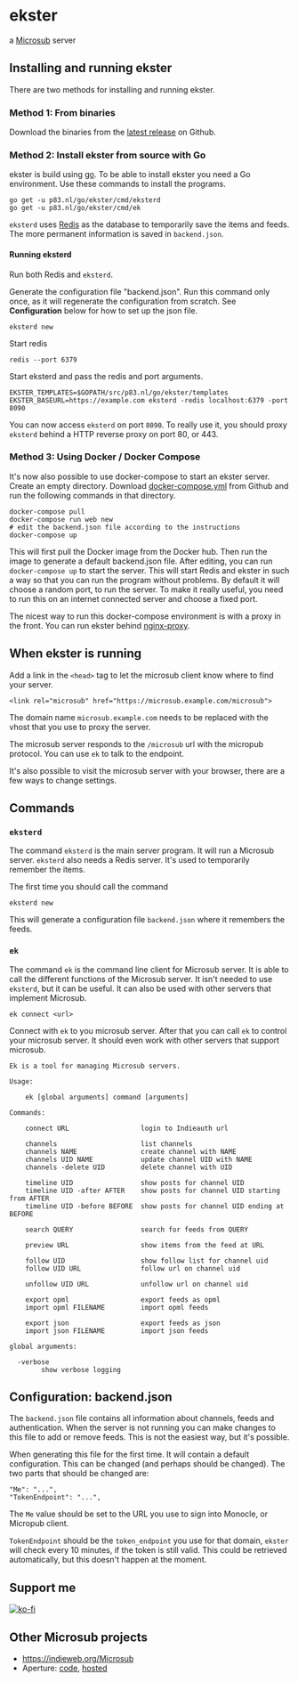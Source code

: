 # ekster

a [Microsub](https://indieweb.org/Microsub) server

## Installing and running ekster

There are two methods for installing and running ekster.

### Method 1: From binaries

Download the binaries from the [latest release](https://github.cGom/pstuifzand/ekster/releases/) on Github.


### Method 2: Install ekster from source with Go

ekster is build using [go](https://golang.org). To be able to install ekster
you need a Go environment. Use these commands to install the programs.

    go get -u p83.nl/go/ekster/cmd/eksterd
    go get -u p83.nl/go/ekster/cmd/ek

`eksterd` uses [Redis](https://redis.io/) as the database to temporarily save
the items and feeds. The more permanent information is saved in `backend.json`.

#### Running eksterd

Run both Redis and `eksterd`.

Generate the configuration file "backend.json". Run this command only once, as
it will regenerate the configuration from scratch. See **Configuration** below for
how to set up the json file.

    eksterd new

Start redis

    redis --port 6379

Start eksterd and pass the redis and port arguments.

    EKSTER_TEMPLATES=$GOPATH/src/p83.nl/go/ekster/templates EKSTER_BASEURL=https://example.com eksterd -redis localhost:6379 -port 8090

You can now access `eksterd` on port `8090`. To really use it, you should proxy
`eksterd` behind a HTTP reverse proxy on port 80, or 443.

### Method 3: Using Docker / Docker Compose

It's now also possible to use docker-compose to start an ekster server. Create an empty directory. 
Download [docker-compose.yml](https://raw.githubusercontent.com/pstuifzand/ekster/master/docker-compose.yml) from Github 
and run the following commands in that directory.
    
    docker-compose pull
    docker-compose run web new
    # edit the backend.json file according to the instructions
    docker-compose up

This will first pull the Docker image from the Docker hub. Then run the image to generate a default backend.json file.
After editing, you can run `docker-compose up` to start the server. This will start Redis and ekster in such a way
so that you can run the program without problems. By default it will choose a random port, to run the server.
To make it really useful, you need to run this on an internet connected server and choose a fixed port.

The nicest way to run this docker-compose environment is with a proxy in the front. You can run ekster behind 
[nginx-proxy](https://github.com/jwilder/nginx-proxy).

## When ekster is running

Add a link in the `<head>` tag to let the microsub client know where to find your server.

    <link rel="microsub" href="https://microsub.example.com/microsub">

The domain name `microsub.example.com` needs to be replaced with the vhost that
you use to proxy the server.

The microsub server responds to the `/microsub` url with the micropub protocol.
You can use `ek` to talk to the endpoint.

It's also possible to visit the microsub server with your browser, there are a few ways to 
change settings.

## Commands

### `eksterd`

The command `eksterd` is the main server program. It will run a Microsub server.
`eksterd` also needs a Redis server. It's used to temporarily remember the items.

The first time you should call the command

    eksterd new

This will generate a configuration file `backend.json` where it remembers the feeds.

### `ek`

The command `ek` is the command line client for Microsub server. It is able to
call the different functions of the Microsub server. It isn't needed to use `eksterd`, but
it can be useful. It can also be used with other servers that implement Microsub.

    ek connect <url>

Connect with `ek` to you microsub server. After that you can call `ek` to
control your microsub server. It should even work with other servers that
support microsub.

    Ek is a tool for managing Microsub servers.

    Usage:

        ek [global arguments] command [arguments]

    Commands:

        connect URL                  login to Indieauth url

        channels                     list channels
        channels NAME                create channel with NAME
        channels UID NAME            update channel UID with NAME
        channels -delete UID         delete channel with UID

        timeline UID                 show posts for channel UID
        timeline UID -after AFTER    show posts for channel UID starting from AFTER
        timeline UID -before BEFORE  show posts for channel UID ending at BEFORE

        search QUERY                 search for feeds from QUERY

        preview URL                  show items from the feed at URL

        follow UID                   show follow list for channel uid
        follow UID URL               follow url on channel uid

        unfollow UID URL             unfollow url on channel uid

        export opml                  export feeds as opml
        import opml FILENAME         import opml feeds

        export json                  export feeds as json
        import json FILENAME         import json feeds

    global arguments:

      -verbose
            show verbose logging

## Configuration: backend.json

The `backend.json` file contains all information about channels, feeds and authentication.
When the server is not running you can make changes to this file to add or remove feeds.
This is not the easiest way, but it's possible.

When generating this file for the first time. It will contain a default
configuration. This can be changed (and perhaps should be changed).
The two parts that should be changed are:

    "Me": "...",
    "TokenEndpoint": "...",


The `Me` value should be set to the URL you use to sign into Monocle, or
Micropub client.

`TokenEndpoint` should be the `token_endpoint` you use for that domain,
`ekster` will check every 10 minutes, if the token is still valid. This could
be retrieved automatically, but this doesn't happen at the moment.

## Support me

[![ko-fi](https://www.ko-fi.com/img/githubbutton_sm.svg)](https://ko-fi.com/V7V7ZUS1)

## Other Microsub projects

* <https://indieweb.org/Microsub>
* Aperture: [code](https://github.com/aaronpk/Aperture), [hosted](https://aperture.p3k.io)

